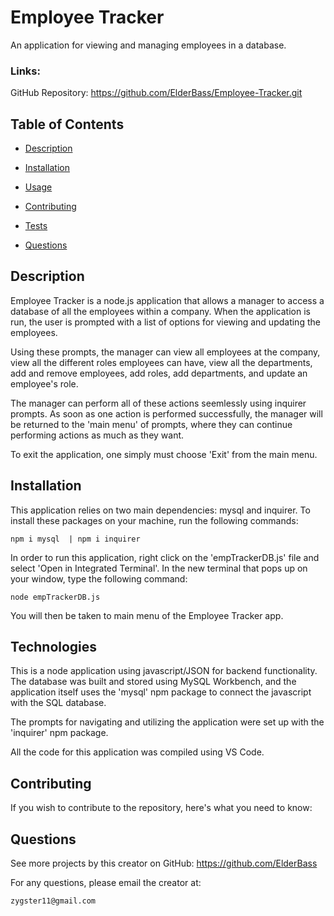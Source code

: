 # Employee Tracker 
An application for viewing and managing employees in a database.

### Links:

GitHub Repository: https://github.com/ElderBass/Employee-Tracker.git
    


    
## Table of Contents

* [Description](#description)


* [Installation](#installation)

    
* [Usage](#usage)

    
* [Contributing](#contributing)

    
* [Tests](#tests)

    
* [Questions](#questions)




    
## Description

Employee Tracker is a node.js application that allows a manager to access a database of all the employees within a company. When the application is run, the user is prompted with a list of options for viewing and updating the employees. 

Using these prompts, the manager can view all employees at the company, view all the different roles employees can have, view all the departments, add and remove employees, add roles, add departments, and update an employee's role. 

The manager can perform all of these actions seemlessly using inquirer prompts. As soon as one action is performed successfully, the manager will be returned to the 'main menu' of prompts, where they can continue performing actions as much as they want.

To exit the application, one simply must choose 'Exit' from the main menu. 


    
## Installation

    
This application relies on two main dependencies: mysql and inquirer. To install these packages on your machine, run the following commands:

```
npm i mysql  | npm i inquirer
```

In order to run this application, right click on the 'empTrackerDB.js' file and select 'Open in Integrated Terminal'. In the new terminal that pops up on your window, type the following command:

```
node empTrackerDB.js
```

You will then be taken to main menu of the Employee Tracker app. 
    
    
## Technologies

This is a node application using javascript/JSON for backend functionality. The database was built and stored using MySQL Workbench, and the application itself uses the 'mysql' npm package to connect the javascript with the SQL database. 

The prompts for navigating and utilizing the application were set up with the 'inquirer' npm package. 

All the code for this application was compiled using VS Code. 


    
## Contributing

    
If you wish to contribute to the repository, here's what you need to know:

    

    
## Questions

    
See more projects by this creator on GitHub:  https://github.com/ElderBass

   
For any questions, please email the creator at:

    zygster11@gmail.com


    

    
